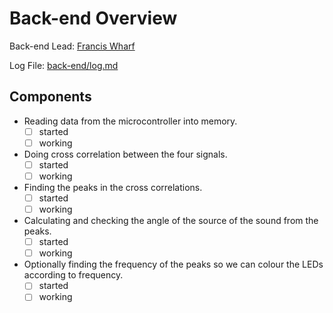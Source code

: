 Back-end Overview
=================

Back-end Lead: [Francis Wharf](http://github.com/xeom)

Log File: [back-end/log.md](log.md)

Components
----------

- Reading data from the microcontroller into memory.
  - [ ] started
  - [ ] working

- Doing cross correlation between the four signals.
  - [ ] started
  - [ ] working

- Finding the peaks in the cross correlations.
  - [ ] started
  - [ ] working

- Calculating and checking the angle of the source of the sound from the peaks.
  - [ ] started
  - [ ] working

- Optionally finding the frequency of the peaks so we can colour the LEDs according to frequency.
  - [ ] started
  - [ ] working
